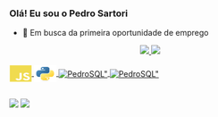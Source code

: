 ### Olá! Eu sou o Pedro Sartori

- 🔭 Em busca da primeira oportunidade de emprego 

<div align="center">
  <a href="https://github.com/Sartori11">
  <img height="180em" src="https://github-readme-stats.vercel.app/api?username=Sartori11&show_icons=true&theme=dark&include_all_commits=true&count_private=true"/>
  <img height="180em" src="https://github-readme-stats.vercel.app/api/top-langs/?username=Sartori11&layout=compact&langs_count=7&theme=dark"/>
</div>

<div style="display: inline_block"><br>
  <img align="center" alt="Pedro-Js" height="30" width="40" src="https://raw.githubusercontent.com/devicons/devicon/master/icons/javascript/javascript-plain.svg">
  <img align="center" alt="Pedro-Python" height="30" width="40" src="https://raw.githubusercontent.com/devicons/devicon/master/icons/python/python-original.svg">
  <img align = "center" alt = PedroSQL" height="30" width = "40" src="https://cdn.jsdelivr.net/gh/devicons/devicon/icons/mysql/mysql-original.svg" />
  <img align = "center" alt = PedroSQL" height="30" width = "40" src="https://cdn.jsdelivr.net/gh/devicons/devicon/icons/java/java-original.svg" />
</div>

##
<div>
  <a href = "mailto:sartori.pedro19@gmail.com"><img src="https://img.shields.io/badge/-Gmail-%23333?style=for-the-badge&logo=gmail&logoColor=white" target="_blank"></a>
  <a href="linkedin.com/in/pedro-sartori-425426235" target="_blank"><img src="https://img.shields.io/badge/-LinkedIn-%230077B5?style=for-the-badge&logo=linkedin&logoColor=white" target="_blank"></a> 
 </div>
